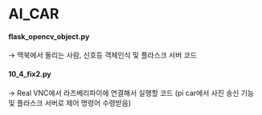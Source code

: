 # AI_CAR

#### flask_opencv_object.py 
→ 맥북에서 돌리는 사람, 신호등 객체인식 및 플라스크 서버 코드 
<br>

#### 10_4_fix2.py 
→ Real VNC에서 라즈베리파이에 연결해서 실행할 코드 (pi car에서 사진 송신 기능 및 플라스크 서버로 제어 명령어 수령받음)  
<br>
